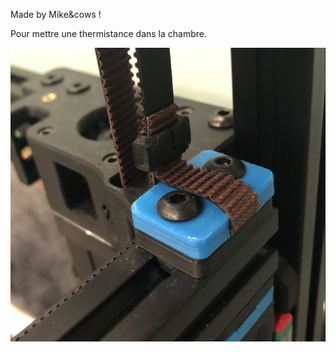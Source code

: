 Made by Mike&cows !

Pour mettre une thermistance dans la chambre.

![Belt Clip GT-2 9 mm](Belt%20Clip%20GT-2%209%20mm.png)
